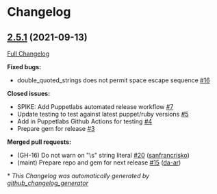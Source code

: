 # Changelog

## [2.5.1](https://github.com/puppetlabs/puppet-lint/tree/2.5.1) (2021-09-13)

[Full Changelog](https://github.com/puppetlabs/puppet-lint/compare/2.5.0...2.5.1)

**Fixed bugs:**

- double\_quoted\_strings does not permit space escape sequence [\#16](https://github.com/puppetlabs/puppet-lint/issues/16)

**Closed issues:**

- SPIKE: Add Puppetlabs automated release workflow [\#7](https://github.com/puppetlabs/puppet-lint/issues/7)
- Update testing to test against latest puppet/ruby versions [\#5](https://github.com/puppetlabs/puppet-lint/issues/5)
- Add in Puppetlabs Github Actions for testing [\#4](https://github.com/puppetlabs/puppet-lint/issues/4)
- Prepare gem for release [\#3](https://github.com/puppetlabs/puppet-lint/issues/3)

**Merged pull requests:**

- \(GH-16\) Do not warn on "\s" string literal [\#20](https://github.com/puppetlabs/puppet-lint/pull/20) ([sanfrancrisko](https://github.com/sanfrancrisko))
- \(maint\) Prepare repo and gem for next release [\#15](https://github.com/puppetlabs/puppet-lint/pull/15) ([da-ar](https://github.com/da-ar))


\* *This Changelog was automatically generated by [github_changelog_generator](https://github.com/github-changelog-generator/github-changelog-generator)*
